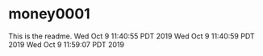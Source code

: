 # money0001

This is the readme.
Wed Oct 9 11:40:55 PDT 2019
Wed Oct 9 11:40:59 PDT 2019
Wed Oct 9 11:59:07 PDT 2019
